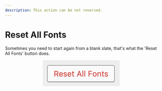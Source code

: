 ```yaml
---
description: This action can be not reversed.
---
```


# Reset All Fonts

Sometimes you need to start again from a blank slate, that's what the 'Reset All Fonts' button does.

<div align="center">

<img src="../.gitbook/assets/image (1).png" alt="">

</div>
